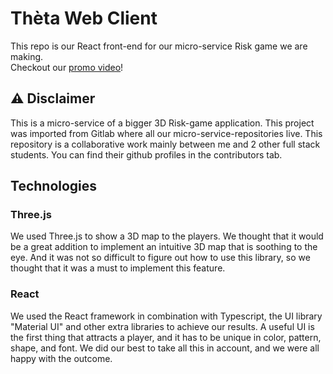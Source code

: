 # Thèta Web Client
This repo is our React front-end for our micro-service Risk game we are making.<br>
Checkout our [promo video](https://www.youtube.com/watch?v=U-rB_P4w14w&ab_channel=NathanDesign)!

## ⚠️ Disclaimer
This is a micro-service of a bigger 3D Risk-game application. This project was imported from Gitlab where all our micro-service-repositories live.
This repository is a collaborative work mainly between me and 2 other full stack students. You can find their github profiles in the contributors tab.


## Technologies
### Three.js
We used Three.js to show a 3D map to the players. We thought that it would be a great addition to implement an intuitive 3D map that is soothing to the eye.
And it was not so difficult to figure out how to use this library, so we thought that it was a must to implement this feature.

### React
We used the React framework in combination with Typescript, the UI library "Material UI" and other extra libraries to achieve our results.
A useful UI is the first thing that attracts a player, and it has to be unique in color, pattern, shape, and font. We did our best to take all this in account, and we were all happy with the outcome.
